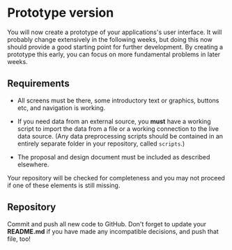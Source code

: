 # Prototype version

You will now create a prototype of your applications's user interface. It will
probably change extensively in the following weeks, but doing this now should
provide a good starting point for further development. By creating a prototype
this early, you can focus on more fundamental problems in later weeks.


## Requirements

- All screens must be there, some introductory text or graphics, buttons etc, and navigation is working.

- If you need data from an external source, you **must** have a working script to import the data
  from a file or a working connection to the live data source. (Any data preprocessing scripts
  should be contained in an entirely separate folder in your repository, called `scripts`.)

- The proposal and design document must be included as described elsewhere.

Your repository will be checked for completeness and you may not proceed if one of these elements is still missing.


## Repository

Commit and push all new code to GitHub. Don't forget to update your **README.md** if you have made any incompatible decisions, and push that file, too!